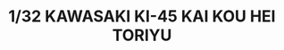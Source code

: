 ---
layout: product
title: "1/32 KAWASAKI KI-45 KAI KOU HEI TORIYU"
price: "20000" 
desc: "Plastična maketa"
img_path: "/assets/img/VOLKSWS14.jpg"
brand: "ZOUKEI-MURA"
available: false
special_offer: false
new: false
soon: false
cat: "010000"
subcat: "014100"
subsubcat: "00"
sifra: "VOLKSWS14"
popular: false
---